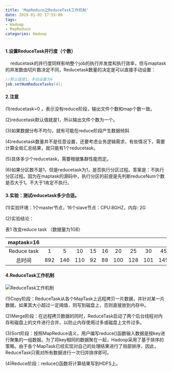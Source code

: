 ```yaml
---
title: 'MapReduce之ReduceTask工作机制'
date: 2019-01-01 17:55:00
tags: 
- Hadoop
- MapReduce
categories: Hadoop
---
```

#### 1.设置ReduceTask并行度（个数）
&nbsp;&nbsp;&nbsp;&nbsp;reducetask的并行度同样影响整个job的执行并发度和执行效率，但与maptask的并发数由切片数决定不同，Reducetask数量的决定是可以直接手动设置：

```java
//默认值是1，手动设置为4
job.setNumReduceTasks(4);
```
#### 2.注意
(1)reducetask=0 ，表示没有reduce阶段，输出文件个数和map个数一致。

(2)reducetask默认值就是1，所以输出文件个数为一个。

(3)如果数据分布不均匀，就有可能在reduce阶段产生数据倾斜

(4)reducetask数量并不是任意设置，还要考虑业务逻辑需求，有些情况下，需要计算全局汇总结果，就只能有1个reducetask。

(5)具体多少个reducetask，需要根据集群性能而定。

(6)如果分区数不是1，但是reducetask为1，是否执行分区过程。答案是：不执行分区过程。因为在maptask的源码中，执行分区的前提是先判断reduceNum个数是否大于1。不大于1肯定不执行。

#### 3.实验：测试reducetask多少合适。
(1)实验环境：1个master节点，16个slave节点：CPU:8GHZ，内存: 2G

(2)实验结论：

表1 改变reduce task （数据量为1GB）

|maptask=16|||||||||||
|:-:|:-:|:-:|:-:|:-:|:-:|:-:|:-:|:-:|:-:|:-:|
|Reduce task|1|5|10|15|16|20|25|30|45|60|
|总时间|892|146|110|92|88|100|128|101|145|104|

#### 4.ReduceTask工作机制
![ReduceTask工作机制](https://imgconvert.csdnimg.cn/aHR0cHM6Ly91cGxvYWQtaW1hZ2VzLmppYW5zaHUuaW8vdXBsb2FkX2ltYWdlcy80MzkxNDA3LTliYzNmZjE5MmJmYjczYTEucG5n?x-oss-process=image/format,png)


(1)Copy阶段：ReduceTask从各个MapTask上远程拷贝一片数据，并针对某一片数据，如果其大小超过一定阈值，则写到磁盘上，否则直接放到内存中。

(2)Merge阶段：在远程拷贝数据的同时，ReduceTask启动了两个后台线程对内存和磁盘上的文件进行合并，以防止内存使用过多或磁盘上文件过多。

(3)Sort阶段：按照MapReduce语义，用户编写reduce()函数输入数据是按key进行聚集的一组数据。为了将key相同的数据聚在一起，Hadoop采用了基于排序的策略。由于各个MapTask已经实现对自己的处理结果进行了局部排序，因此，ReduceTask只需对所有数据进行一次归并排序即可。

(4)Reduce阶段：reduce()函数将计算结果写到HDFS上。